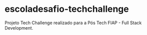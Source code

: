# escoladesafio-techchallenge
Projeto Tech Challenge realizado para a Pós Tech FIAP - Full Stack Development.
